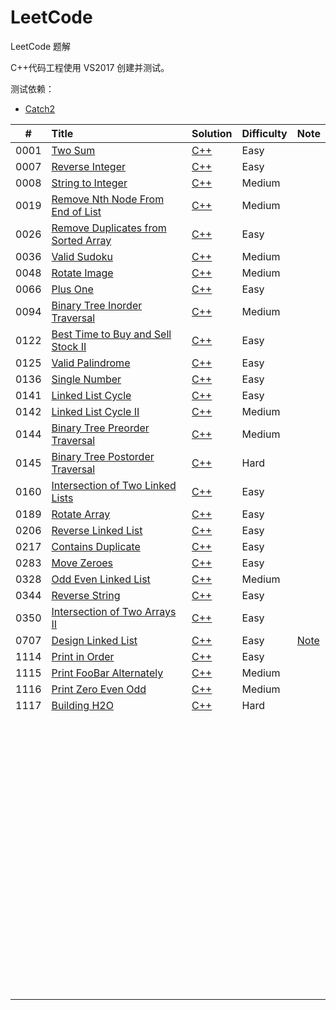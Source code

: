 # LeetCode
LeetCode 题解



C++代码工程使用 VS2017 创建并测试。



测试依赖：

- [Catch2](https://github.com/catchorg/Catch2)



|  #   | Title                                                        | Solution                                                     | Difficulty | Note                                                         |
| :--: | :----------------------------------------------------------- | :----------------------------------------------------------- | :--------- | ------------------------------------------------------------ |
| 0001 | [Two Sum](https://leetcode.com/problems/two-sum/)            | [C++](https://github.com/CPythoner/LeetCode/blob/master/0001.%20Two%20Sum/0001.%20Two%20Sum.h) | Easy       |                                                              |
| 0007 | [Reverse Integer](https://leetcode.com/problems/reverse-integer/) | [C++](https://github.com/CPythoner/LeetCode/blob/master/0007.%20Reverse%20Integer/0007.%20Reverse%20Integer.h) | Easy       |                                                              |
| 0008 | [String to Integer](<https://leetcode.com/problems/string-to-integer-atoi/>) | [C++](https://github.com/CPythoner/LeetCode/blob/master/0007.%20Reverse%20Integer/0007.%20Reverse%20Integer.h) | Medium     |                                                              |
| 0019 | [Remove Nth Node From End of List](https://leetcode.com/problems/remove-nth-node-from-end-of-list/) | [C++](https://github.com/CPythoner/LeetCode/blob/master/0019.%20Remove%20Nth%20Node%20From%20End%20of%20List/0019.%20Remove%20Nth%20Node%20From%20End%20of%20List.h) | Medium     |                                                              |
| 0026 | [Remove Duplicates from Sorted Array](https://leetcode.com/problems/remove-duplicates-from-sorted-array/) | [C++](https://github.com/CPythoner/LeetCode/blob/master/0026.%20Remove%20Duplicates%20from%20Sorted%20Array/0026.%20Remove%20Duplicates%20from%20Sorted%20Array.h) | Easy       |                                                              |
| 0036 | [Valid Sudoku](https://leetcode.com/problems/valid-sudoku/)  | [C++](https://github.com/CPythoner/LeetCode/blob/master/0036.%20Valid%20Sudoku/0036.%20Valid%20Sudoku.h) | Medium     |                                                              |
| 0048 | [Rotate Image](https://leetcode.com/problems/rotate-image/)  | [C++](https://github.com/CPythoner/LeetCode/tree/master/0048.%20Rotate%20Image) | Medium     |                                                              |
| 0066 | [Plus One](https://leetcode.com/problems/plus-one/)          | [C++](https://github.com/CPythoner/LeetCode/blob/master/0066.%20Plus%20One/0066.%20Plus%20One.h) | Easy       |                                                              |
| 0094 | [Binary Tree Inorder Traversal](https://leetcode.com/problems/binary-tree-inorder-traversal/) | [C++](https://github.com/CPythoner/LeetCode/blob/master/0094.%20Binary%20Tree%20Inorder%20Traversal/0094.%20Binary%20Tree%20Inorder%20Traversal.h) | Medium     |                                                              |
| 0122 | [Best Time to Buy and Sell Stock II](https://leetcode.com/problems/best-time-to-buy-and-sell-stock-ii/) | [C++](https://github.com/CPythoner/LeetCode/blob/master/0122.%20Best%20Time%20to%20Buy%20and%20Sell%20Stock%20II/0122.%20Best%20Time%20to%20Buy%20and%20Sell%20Stock%20II.h) | Easy       |                                                              |
| 0125 | [Valid Palindrome](https://leetcode.com/problems/valid-palindrome/) | [C++](https://github.com/CPythoner/LeetCode/blob/master/0125.%20Valid%20Palindrome/0125.%20Valid%20Palindrome.h) | Easy       |                                                              |
| 0136 | [Single Number](https://leetcode.com/problems/single-number/) | [C++](https://github.com/CPythoner/LeetCode/blob/master/0136.%20Single%20Number/0136.%20Single%20Number.h) | Easy       |                                                              |
| 0141 | [Linked List Cycle](https://leetcode.com/problems/linked-list-cycle/) | [C++](https://github.com/CPythoner/LeetCode/blob/master/0141.%20Linked%20List%20Cycle/0141.%20Linked%20List%20Cycle.h) | Easy       |                                                              |
| 0142 | [Linked List Cycle II](https://leetcode.com/problems/linked-list-cycle-ii/) | [C++](https://github.com/CPythoner/LeetCode/blob/master/0142.%20Linked%20List%20Cycle%20II/0142.%20Linked%20List%20Cycle%20II.h) | Medium     |                                                              |
| 0144 | [Binary Tree Preorder Traversal](https://leetcode.com/problems/binary-tree-preorder-traversal/) | [C++](https://github.com/CPythoner/LeetCode/blob/master/0144.%20Binary%20Tree%20Preorder%20Traversal/0144.%20Binary%20Tree%20Preorder%20Traversal.h) | Medium     |                                                              |
| 0145 | [Binary Tree Postorder Traversal](https://leetcode.com/problems/binary-tree-postorder-traversal/) | [C++](https://github.com/CPythoner/LeetCode/blob/master/0145.%20Binary%20Tree%20Postorder%20Traversal/0145.%20Binary%20Tree%20Postorder%20Traversal.h) | Hard       |                                                              |
| 0160 | [Intersection of Two Linked Lists](https://leetcode.com/problems/intersection-of-two-linked-lists/) | [C++](https://github.com/CPythoner/LeetCode/blob/master/0160.%20Intersection%20of%20Two%20Linked%20Lists/0160.%20Intersection%20of%20Two%20Linked%20Lists.h) | Easy       |                                                              |
| 0189 | [Rotate Array](https://leetcode.com/problems/rotate-array/)  | [C++](https://github.com/CPythoner/LeetCode/blob/master/0189.%20Rotate%20Array/0189.%20Rotate%20Array.h) | Easy       |                                                              |
| 0206 | [Reverse Linked List](https://leetcode.com/problems/reverse-linked-list/) | [C++](https://github.com/CPythoner/LeetCode/blob/master/0206.%20Reverse%20Linked%20List/0206.%20Reverse%20Linked%20List.h) | Easy       |                                                              |
| 0217 | [Contains Duplicate](https://leetcode.com/problems/contains-duplicate/) | [C++](https://github.com/CPythoner/LeetCode/blob/master/0217.%20Contains%20Duplicate/0217.%20Contains%20Duplicate.h) | Easy       |                                                              |
| 0283 | [Move Zeroes](https://leetcode.com/problems/move-zeroes/)    | [C++](https://github.com/CPythoner/LeetCode/blob/master/0283.%20Move%20Zeroes/0283.%20Move%20Zeroes.h) | Easy       |                                                              |
| 0328 | [Odd Even Linked List](<https://leetcode.com/problems/odd-even-linked-list/>) | [C++](https://github.com/CPythoner/LeetCode/blob/master/0328.%20Odd%20Even%20Linked%20List/0328.%20Odd%20Even%20Linked%20List.h) | Medium     |                                                              |
| 0344 | [Reverse String](https://leetcode.com/problems/reverse-string/) | [C++](https://github.com/CPythoner/LeetCode/blob/master/0344.%20Reverse%20String/0344.%20Reverse%20String.h) | Easy       |                                                              |
| 0350 | [Intersection of Two Arrays II](https://leetcode.com/problems/intersection-of-two-arrays-ii/) | [C++](https://github.com/CPythoner/LeetCode/blob/master/0350.%20Intersection%20of%20Two%20Arrays%20II/0350.%20Intersection%20of%20Two%20Arrays%20II.h) | Easy       |                                                              |
| 0707 | [Design Linked List](https://leetcode.com/problems/design-linked-list/) | [C++](https://github.com/CPythoner/LeetCode/blob/master/0707.%20Design%20Linked%20List/0707.%20Design%20Linked%20List.h) | Easy       | [Note](https://github.com/CPythoner/LeetCode/tree/master/0707.%20Design%20Linked%20List/note) |
| 1114 | [Print in Order](https://leetcode.com/problems/print-in-order/) | [C++](https://github.com/CPythoner/LeetCode/blob/master/1114.%20Print%20in%20Order/1114.%20Print%20in%20Order.h) | Easy       |                                                              |
| 1115 | [Print FooBar Alternately](https://leetcode-cn.com/problems/print-foobar-alternately) | [C++](https://github.com/CPythoner/LeetCode/blob/master/1115.%20Print%20FooBar%20Alternately/1115.%20Print%20FooBar%20Alternately.h) | Medium     |                                                              |
| 1116 | [Print Zero Even Odd](https://leetcode.com/problems/print-zero-even-odd/) | [C++](https://github.com/CPythoner/LeetCode/blob/master/1116.%20Print%20Zero%20Even%20Odd/1116.%20Print%20Zero%20Even%20Odd.h) | Medium     |                                                              |
| 1117 | [Building H2O](https://leetcode.com/problems/building-h2o/)  | [C++](https://github.com/CPythoner/LeetCode/blob/master/1117.%20Building%20H2O/1117.%20Building%20H2O.h?1564579372144) | Hard       |                                                              |
|      |                                                              |                                                              |            |                                                              |
|      |                                                              |                                                              |            |                                                              |
|      |                                                              |                                                              |            |                                                              |
|      |                                                              |                                                              |            |                                                              |
|      |                                                              |                                                              |            |                                                              |
|      |                                                              |                                                              |            |                                                              |
|      |                                                              |                                                              |            |                                                              |
|      |                                                              |                                                              |            |                                                              |
|      |                                                              |                                                              |            |                                                              |
|      |                                                              |                                                              |            |                                                              |
|      |                                                              |                                                              |            |                                                              |
|      |                                                              |                                                              |            |                                                              |
|      |                                                              |                                                              |            |                                                              |
|      |                                                              |                                                              |            |                                                              |
|      |                                                              |                                                              |            |                                                              |
|      |                                                              |                                                              |            |                                                              |
|      |                                                              |                                                              |            |                                                              |
|      |                                                              |                                                              |            |                                                              |
|      |                                                              |                                                              |            |                                                              |
|      |                                                              |                                                              |            |                                                              |
|      |                                                              |                                                              |            |                                                              |
|      |                                                              |                                                              |            |                                                              |
|      |                                                              |                                                              |            |                                                              |
|      |                                                              |                                                              |            |                                                              |
|      |                                                              |                                                              |            |                                                              |
|      |                                                              |                                                              |            |                                                              |
|      |                                                              |                                                              |            |                                                              |
|      |                                                              |                                                              |            |                                                              |
|      |                                                              |                                                              |            |                                                              |
|      |                                                              |                                                              |            |                                                              |
|      |                                                              |                                                              |            |                                                              |
|      |                                                              |                                                              |            |                                                              |
|      |                                                              |                                                              |            |                                                              |
|      |                                                              |                                                              |            |                                                              |
|      |                                                              |                                                              |            |                                                              |
|      |                                                              |                                                              |            |                                                              |
|      |                                                              |                                                              |            |                                                              |
|      |                                                              |                                                              |            |                                                              |
|      |                                                              |                                                              |            |                                                              |
|      |                                                              |                                                              |            |                                                              |
|      |                                                              |                                                              |            |                                                              |
|      |                                                              |                                                              |            |                                                              |
|      |                                                              |                                                              |            |                                                              |
|      |                                                              |                                                              |            |                                                              |
|      |                                                              |                                                              |            |                                                              |
|      |                                                              |                                                              |            |                                                              |
|      |                                                              |                                                              |            |                                                              |
|      |                                                              |                                                              |            |                                                              |
|      |                                                              |                                                              |            |                                                              |
|      |                                                              |                                                              |            |                                                              |
|      |                                                              |                                                              |            |                                                              |
|      |                                                              |                                                              |            |                                                              |
|      |                                                              |                                                              |            |                                                              |
|      |                                                              |                                                              |            |                                                              |
|      |                                                              |                                                              |            |                                                              |
|      |                                                              |                                                              |            |                                                              |
|      |                                                              |                                                              |            |                                                              |
|      |                                                              |                                                              |            |                                                              |
|      |                                                              |                                                              |            |                                                              |
|      |                                                              |                                                              |            |                                                              |
|      |                                                              |                                                              |            |                                                              |
|      |                                                              |                                                              |            |                                                              |
|      |                                                              |                                                              |            |                                                              |
|      |                                                              |                                                              |            |                                                              |
|      |                                                              |                                                              |            |                                                              |
|      |                                                              |                                                              |            |                                                              |
|      |                                                              |                                                              |            |                                                              |
|      |                                                              |                                                              |            |                                                              |
|      |                                                              |                                                              |            |                                                              |
|      |                                                              |                                                              |            |                                                              |
|      |                                                              |                                                              |            |                                                              |
|      |                                                              |                                                              |            |                                                              |
|      |                                                              |                                                              |            |                                                              |
|      |                                                              |                                                              |            |                                                              |
|      |                                                              |                                                              |            |                                                              |
|      |                                                              |                                                              |            |                                                              |

